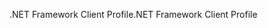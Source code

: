 <span data-ttu-id="39e46-101">.NET Framework Client Profile</span><span class="sxs-lookup"><span data-stu-id="39e46-101">.NET Framework Client Profile</span></span>